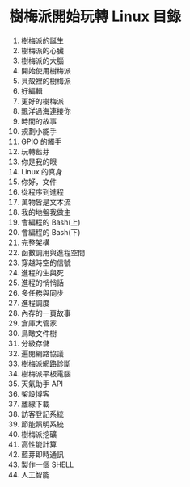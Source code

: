 # 樹梅派開始玩轉 Linux 目錄

1. 樹梅派的誕生
2. 樹梅派的心臟
3. 樹梅派的大腦
4. 開始使用樹梅派
5. 貝殼裡的樹梅派
6. 好編輯
7. 更好的樹梅派
8. 飄洋過海連接你
9. 時間的故事
10. 規劃小能手
11. GPIO 的觸手
12. 玩轉藍芽
13. 你是我的眼
14. Linux 的真身
15. 你好，文件
16. 從程序到進程
17. 萬物皆是文本流
18. 我的地盤我做主
19. 會編程的 Bash(上)
20. 會編程的 Bash(下)
21. 完整架構
22. 函數調用與進程空間
23. 穿越時空的信號
24. 進程的生與死
25. 進程的悄悄話
26. 多任務與同步
27. 進程調度
28. 內存的一頁故事
29. 倉庫大管家
30. 鳥瞰文件樹
31. 分級存儲
32. 遍閱網路協議
33. 樹梅派網路診斷
34. 樹梅派平板電腦
35. 天氣助手 API
36. 架設博客
37. 離線下載
38. 訪客登記系統
39. 節能照明系統
40. 樹梅派挖礦
41. 高性能計算
42. 藍芽即時通訊
43. 製作一個 SHELL
44. 人工智能
